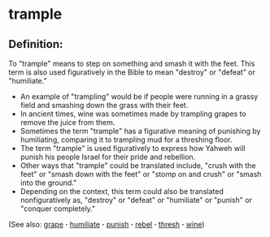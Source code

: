 # trample #

## Definition: ##

To "trample" means to step on something and smash it with the feet. This term is also used figuratively in the Bible to mean "destroy" or "defeat" or "humiliate."
 
* An example of "trampling" would be if people were running in a grassy field and smashing down the grass with their feet.
* In ancient times, wine was sometimes made by trampling grapes to remove the juice from them. 
* Sometimes the term "trample" has a figurative meaning of punishing by humiliating, comparing it to trampling mud for a threshing floor.
* The term "trample" is used figuratively to express how Yahweh will punish his people Israel for their pride and rebellion.
* Other ways that "trample" could be translated include, "crush with the feet" or "smash down with the feet" or "stomp on and crush" or "smash into the ground."
* Depending on the context, this term could also be translated nonfiguratively as, "destroy" or "defeat" or "humiliate" or "punish" or "conquer completely." 

(See also: [grape](../other/grape.md) **·** [humiliate](../other/humiliate.md) **·** [punish](../other/punish.md) **·** [rebel](../other/rebel.md) **·** [thresh](../other/thresh.md) **·** [wine](../other/wine.md))

